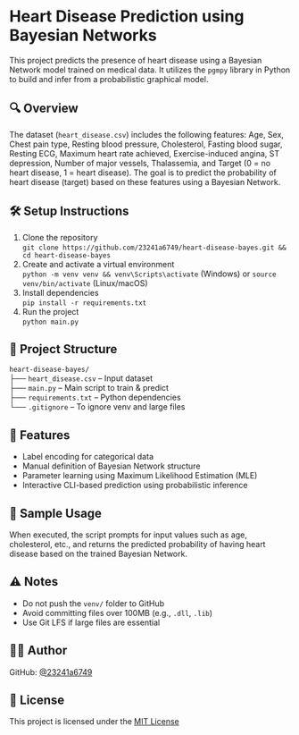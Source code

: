 # Heart Disease Prediction using Bayesian Networks  
This project predicts the presence of heart disease using a Bayesian Network model trained on medical data. It utilizes the `pgmpy` library in Python to build and infer from a probabilistic graphical model.  
## 🔍 Overview  
The dataset (`heart_disease.csv`) includes the following features: Age, Sex, Chest pain type, Resting blood pressure, Cholesterol, Fasting blood sugar, Resting ECG, Maximum heart rate achieved, Exercise-induced angina, ST depression, Number of major vessels, Thalassemia, and Target (0 = no heart disease, 1 = heart disease). The goal is to predict the probability of heart disease (target) based on these features using a Bayesian Network.  
## 🛠️ Setup Instructions  
1. Clone the repository  
   `git clone https://github.com/23241a6749/heart-disease-bayes.git && cd heart-disease-bayes`  
2. Create and activate a virtual environment  
   `python -m venv venv && venv\Scripts\activate` (Windows) or `source venv/bin/activate` (Linux/macOS)  
3. Install dependencies  
   `pip install -r requirements.txt`  
4. Run the project  
   `python main.py`  
## 📁 Project Structure  
`heart-disease-bayes/`  
├── `heart_disease.csv` – Input dataset  
├── `main.py` – Main script to train & predict  
├── `requirements.txt` – Python dependencies  
└── `.gitignore` – To ignore venv and large files  
## 🧪 Features  
- Label encoding for categorical data  
- Manual definition of Bayesian Network structure  
- Parameter learning using Maximum Likelihood Estimation (MLE)  
- Interactive CLI-based prediction using probabilistic inference  
## 📝 Sample Usage  
When executed, the script prompts for input values such as age, cholesterol, etc., and returns the predicted probability of having heart disease based on the trained Bayesian Network.  
## ⚠️ Notes  
- Do not push the `venv/` folder to GitHub  
- Avoid committing files over 100MB (e.g., `.dll`, `.lib`)  
- Use Git LFS if large files are essential  
## 👨‍💻 Author  
GitHub: [@23241a6749](https://github.com/23241a6749)  
## 📜 License  
This project is licensed under the [MIT License](LICENSE)  
